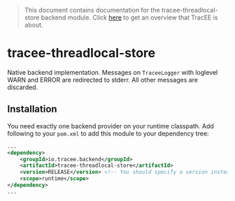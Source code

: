 > This document contains documentation for the tracee-threadlocal-store backend module. Click [here](/README.md) to get an overview that TracEE is about.

# tracee-threadlocal-store

Native backend implementation. Messages on `TraceeLogger` with loglevel WARN and ERROR are redirected to stderr. All other messages are discarded.

## Installation

You need exactly one backend provider on your runtime classpath. Add following to your `pom.xml` to add this module to your dependency tree: 

```xml
...
<dependency>
	<groupId>io.tracee.backend</groupId>
    <artifactId>tracee-threadlocal-store</artifactId>
    <version>RELEASE</version> <!-- You should specify a version instead -->
    <scope>runtime</scope>
</dependency>
...
```

